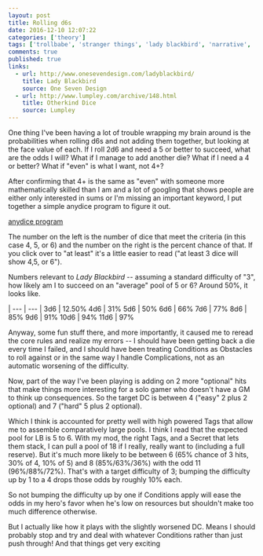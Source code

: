 ```yaml
---
layout: post
title: Rolling d6s
date: 2016-12-10 12:07:22
categories: ['theory']
tags: ['trollbabe', 'stranger things', 'lady blackbird', 'narrative', 'd6s', 'probability']
comments: true
published: true
links:
  - url: http://www.onesevendesign.com/ladyblackbird/
    title: Lady Blackbird
    source: One Seven Design
  - url: http://www.lumpley.com/archive/148.html
    title: Otherkind Dice
    source: Lumpley
---
```


One thing I've been having a lot of trouble wrapping my brain around is the probabilities when rolling d6s and not adding them together, but looking at the face value of each. If I roll 2d6 and need a 5 or better to succeed, what are the odds I will? What if I manage to add another die? What if I need a 4 or better? What if "even" is what I want, not 4+?

<!--more-->

After confirming that 4+ is the same as "even" with someone more mathematically skilled than I am and a lot of googling that shows people are either only interested in sums or I'm missing an important keyword, I put together a simple anydice program to figure it out.

[anydice program](http://anydice.com/program/a0c8)

The number on the left is the number of dice that meet the criteria (in this case 4, 5, or 6) and the number on the right is the percent chance of that. If you click over to "at least" it's a little easier to read ("at least 3 dice will show 4,5, or 6").

Numbers relevant to *Lady Blackbird* -- assuming a standard difficulty of "3", how likely am I to succeed on an "average" pool of 5 or 6? Around 50%, it looks like.

| --- | --- |
3d6 | 12.50%
4d6 | 31%
5d6 | 50%
6d6 | 66%
7d6 | 77%
8d6 | 85%
9d6 | 91%
10d6 | 94%
11d6 | 97%

Anyway, some fun stuff there, and more importantly, it caused me to reread the core rules and realize my errors -- I should have been getting back a die every time I failed, and I should have been treating Conditions as Obstacles to roll against or in the same way I handle Complications, not as an automatic worsening of the difficulty.

Now, part of the way I've been playing is adding on 2 more "optional" hits that make things more interesting for a solo gamer who doesn't have a GM to think up consequences. So the target DC is between 4 ("easy" 2 plus 2 optional) and 7 ("hard" 5 plus 2 optional).

Which I think is accounted for pretty well with high powered Tags that allow me to assemble comparatively large pools. I think I read that the expected pool for LB is 5 to 6. With my mod, the right Tags, and a Secret that lets them stack, I can pull a pool of 18 if I really, really want to (including a full reserve). But it's much more likely to be between 6 (65% chance of 3 hits, 30% of 4, 10% of 5) and 8 (85%/63%/36%) with the odd 11 (96%/88%/72%). That's with a target difficulty of 3; bumping the difficulty up by 1 to a 4 drops those odds by roughly 10% each.

So not bumping the difficulty up by one if Conditions apply will ease the odds in my hero's favor when he's low on resources but shouldn't make too much difference otherwise.

But I actually like how it plays with the slightly worsened DC. Means I should probably stop and try and deal with whatever Conditions rather than just push through! And that things get very exciting
